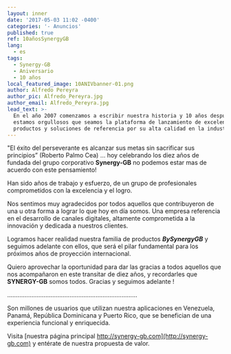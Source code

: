 ```yaml
---
layout: inner
date: '2017-05-03 11:02 -0400'
categories: '- Anuncios'
published: true
ref: 10añosSynergyGB
lang:
  - es
tags:
  - Synergy-GB
  - Aniversario
  - 10 años
local_featured_image: 10ANIVbanner-01.png
author: Alfredo Pereyra
author_pic: Alfredo_Pereyra.jpg
author_email: Alfredo_Pereyra.jpg
lead_text: >-
  En el año 2007 comenzamos a escribir nuestra historia y 10 años después
  estamos orgullosos que seamos la plataforma de lanzamiento de excelentes
  productos y soluciones de referencia por su alta calidad en la industria.
---
```

"El éxito del perseverante es alcanzar sus metas sin sacrificar sus principios” (Roberto Palmo Cea) ... hoy celebrando los diez años de fundada del grupo corporativo **Synergy-GB** no podemos estar mas de acuerdo con este pensamiento!

Han sido años de trabajo y esfuerzo, de un grupo de profesionales comprometidos con la excelencia y el logro.

Nos sentimos muy agradecidos por todos aquellos que contribuyeron de una u otra forma a lograr lo que hoy en día somos. Una empresa referencia en el desarrollo de canales digitales, altamente comprometida a la innovación y dedicada a nuestros clientes.

Logramos hacer realidad nuestra familia de productos **_BySynergyGB_** y seguimos adelante con ellos, que será el pilar fundamental para los próximos años de proyección internacional.

Quiero aprovechar la oportunidad para dar las gracias a todos aquellos que nos acompañaron en este transitar de diez años, y recordarles que **SYNERGY-GB** somos todos. Gracias y seguimos adelante ! 

………………………………………………………………… 

Son millones de usuarios que utilizan nuestra aplicaciones en Venezuela, Panamá, República Dominicana y Puerto Rico, que se benefician de una experiencia funcional y enriquecida. 

Visita [nuestra página principal http://synergy-gb.com](http://synergy-gb.com) y entérate de nuestra propuesta de valor.

